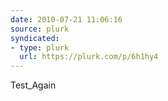 ```yaml
---
date: 2010-07-21 11:06:16
source: plurk
syndicated:
- type: plurk
  url: https://plurk.com/p/6h1hy4
---
```


Test_Again